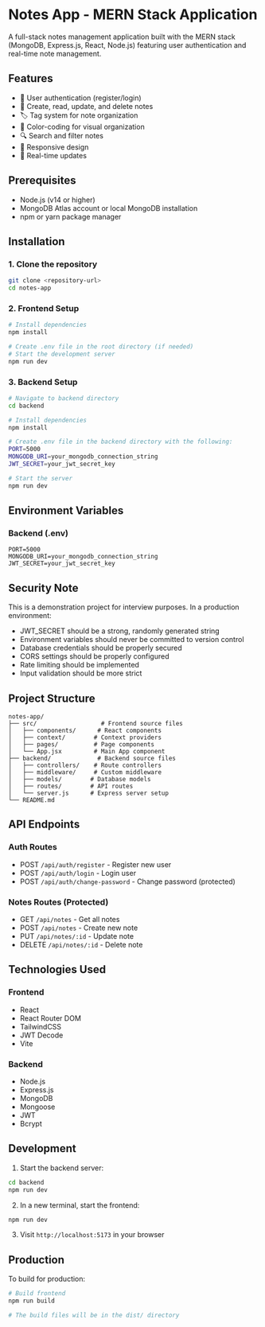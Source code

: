 # Notes App - MERN Stack Application

A full-stack notes management application built with the MERN stack (MongoDB, Express.js, React, Node.js) featuring user authentication and real-time note management.

## Features

- 🔐 User authentication (register/login)
- 📝 Create, read, update, and delete notes
- 🏷️ Tag system for note organization
- 🎨 Color-coding for visual organization
- 🔍 Search and filter notes
- 📱 Responsive design
- 🔄 Real-time updates

## Prerequisites

- Node.js (v14 or higher)
- MongoDB Atlas account or local MongoDB installation
- npm or yarn package manager

## Installation

### 1. Clone the repository
```bash
git clone <repository-url>
cd notes-app
```

### 2. Frontend Setup
```bash
# Install dependencies
npm install

# Create .env file in the root directory (if needed)
# Start the development server
npm run dev
```

### 3. Backend Setup
```bash
# Navigate to backend directory
cd backend

# Install dependencies
npm install

# Create .env file in the backend directory with the following:
PORT=5000
MONGODB_URI=your_mongodb_connection_string
JWT_SECRET=your_jwt_secret_key

# Start the server
npm run dev
```

## Environment Variables

### Backend (.env)
```
PORT=5000
MONGODB_URI=your_mongodb_connection_string
JWT_SECRET=your_jwt_secret_key
```

## Security Note
This is a demonstration project for interview purposes. In a production environment:
- JWT_SECRET should be a strong, randomly generated string
- Environment variables should never be committed to version control
- Database credentials should be properly secured
- CORS settings should be properly configured
- Rate limiting should be implemented
- Input validation should be more strict

## Project Structure

```
notes-app/
├── src/                  # Frontend source files
│   ├── components/      # React components
│   ├── context/        # Context providers
│   ├── pages/          # Page components
│   └── App.jsx         # Main App component
├── backend/             # Backend source files
│   ├── controllers/    # Route controllers
│   ├── middleware/     # Custom middleware
│   ├── models/        # Database models
│   ├── routes/        # API routes
│   └── server.js      # Express server setup
└── README.md
```

## API Endpoints

### Auth Routes
- POST `/api/auth/register` - Register new user
- POST `/api/auth/login` - Login user
- POST `/api/auth/change-password` - Change password (protected)

### Notes Routes (Protected)
- GET `/api/notes` - Get all notes
- POST `/api/notes` - Create new note
- PUT `/api/notes/:id` - Update note
- DELETE `/api/notes/:id` - Delete note

## Technologies Used

### Frontend
- React
- React Router DOM
- TailwindCSS
- JWT Decode
- Vite

### Backend
- Node.js
- Express.js
- MongoDB
- Mongoose
- JWT
- Bcrypt

## Development

1. Start the backend server:
```bash
cd backend
npm run dev
```

2. In a new terminal, start the frontend:
```bash
npm run dev
```

3. Visit `http://localhost:5173` in your browser

## Production

To build for production:

```bash
# Build frontend
npm run build

# The build files will be in the dist/ directory
```


